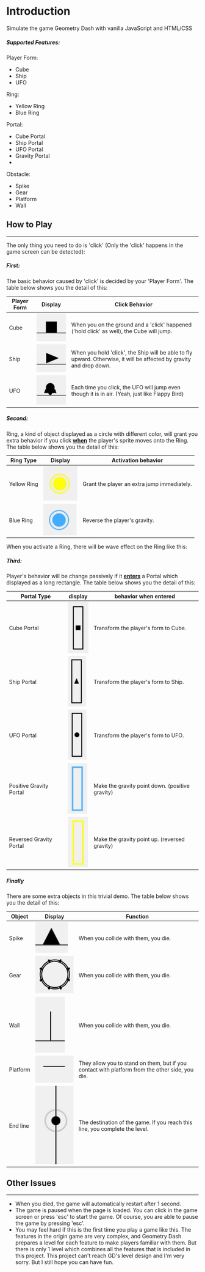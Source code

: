 # Introduction

Simulate the game Geometry Dash with vanilla JavaScript and HTML/CSS

##### Supported Features:

Player Form:

- Cube
- Ship
- UFO

Ring: 
- Yellow Ring
- Blue Ring

Portal:
- Cube Portal
- Ship Portal
- UFO Portal
- Gravity Portal
- 
Obstacle:
- Spike
- Gear
- Platform
- Wall

## How to Play

--------------------

The only thing you need to do is 'click' (Only the 'click' happens in the game screen can be detected):

##### First: 

The basic behavior caused by 'click' is decided by your 'Player Form'. The table below shows you the detail of this:

| Player Form | Display                                                      | Click Behavior                                               |
| ----------- | ------------------------------------------------------------ | ------------------------------------------------------------ |
| Cube        | ![](https://github.com/SpiritSoda/JSDash/blob/main/img/cube.JPG) | When you on the ground and a 'click' happened ('hold click' as well), the Cube will jump. |
| Ship        | ![](https://github.com/SpiritSoda/JSDash/blob/main/img/ship.jpg) | When you hold 'click', the Ship will be able to fly upward. Otherwise, it will be affected by gravity and drop down. |
| UFO         | ![](https://github.com/SpiritSoda/JSDash/blob/main/img/ufo.jpg) | Each time you click, the UFO will jump even though it is in air. (Yeah, just like Flappy Bird) |

##### Second:

Ring, a kind of object displayed as a circle with different color, will grant you extra behavior if you click <u>**when**</u> the player's sprite moves onto the Ring. The table below shows you the detail of this:

| Ring Type   | Display                                                      | Activation behavior                         |
| ----------- | ------------------------------------------------------------ | ------------------------------------------- |
| Yellow Ring | ![](https://github.com/SpiritSoda/JSDash/blob/main/img/yellow_ring.jpg) | Grant the player an extra jump immediately. |
| Blue Ring   | ![](https://github.com/SpiritSoda/JSDash/blob/main/img/blue_ring.JPG) | Reverse the player's gravity.               |

When you activate a Ring, there will be wave effect on the Ring like this: 

##### Third:

Player's behavior will be change passively if it <u>**enters**</u> a Portal which displayed as a long rectangle. The table below shows you the detail of this:

| Portal Type             | display                                                      | behavior when entered                           |
| ----------------------- | ------------------------------------------------------------ | ----------------------------------------------- |
| Cube Portal             | ![](https://github.com/SpiritSoda/JSDash/blob/main/img/cube_portal.jpg) | Transform the player's form to Cube.            |
| Ship Portal             | ![](https://github.com/SpiritSoda/JSDash/blob/main/img/ship_portal.jpg) | Transform the player's form to Ship.            |
| UFO Portal              | ![](https://github.com/SpiritSoda/JSDash/blob/main/img/ufo_portal.jpg) | Transform the player's form to UFO.             |
| Positive Gravity Portal | ![](https://github.com/SpiritSoda/JSDash/blob/main/img/gravity_portal_1.jpg) | Make the gravity point down. (positive gravity) |
| Reversed Gravity Portal | ![](https://github.com/SpiritSoda/JSDash/blob/main/img/gravity_portal_2.jpg) | Make the gravity point up. (reversed gravity)   |

##### Finally

There are some extra objects in this trivial demo. The table below shows you the detail of this:

| Object   | Display                                                      | Function                                                     |
| -------- | ------------------------------------------------------------ | ------------------------------------------------------------ |
| Spike    | ![](https://github.com/SpiritSoda/JSDash/blob/main/img/spike.jpg) | When you collide with them, you die.                         |
| Gear     | ![](https://github.com/SpiritSoda/JSDash/blob/main/img/gear.jpg) | When you collide with them, you die.                         |
| Wall     | ![](https://github.com/SpiritSoda/JSDash/blob/main/img/wall.jpg) | When you collide with them, you die.                         |
| Platform | ![](https://github.com/SpiritSoda/JSDash/blob/main/img/platform.JPG) | They allow you to stand on them, but if you contact with platform from the other side, you die. |
| End line | ![](https://github.com/SpiritSoda/JSDash/blob/main/img/endline.JPG) | The destination of the game. If you reach this line, you complete the level. |

## Other Issues

--------------------

- When you died, the game will automatically restart after 1 second.
- The game is paused when the page is loaded. You can click in the game screen or press 'esc' to start the game. Of course, you are able to pause the game by pressing 'esc'.
- You may feel hard if this is the first time you play a game like this. The features in the origin game are very complex, and Geometry Dash prepares a level for each feature to make players familiar with them. But there is only 1 level which combines all the features that is included in this project. This project can't reach GD's level design and I'm very sorry. But I still hope you can have fun.